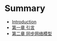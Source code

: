 # Summary

* [Introduction](README.md)
* [第一章 引言](di-yi-zhang.md)
* [第二章 同步网络模型](di-er-zhang-tong-bu-wang-luo-mo-xing.md)

